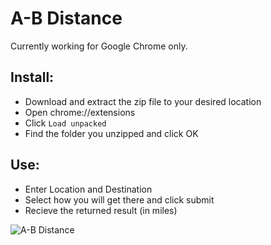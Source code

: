 # A-B Distance
Currently working for Google Chrome only.

## Install:
* Download and extract the zip file to your desired location
* Open <a> chrome://extensions </a>
* Click `Load unpacked` 
* Find the folder you unzipped and click OK



## Use:
* Enter Location and Destination
* Select how you will get there and click submit
* Recieve the returned result (in miles)

![A-B Distance](https://github.com/ShahSheel/QuickFinder/blob/master/images/image.png)

